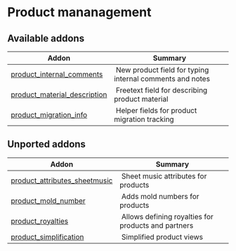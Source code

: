 Product mananagement
====================

[//]: # (addons)

Available addons
----------------
**Addon** | **Summary**
--- | ---
[product_internal_comments](product_internal_comments/) | New product field for typing internal comments and notes
[product_material_description](product_material_description/) | Freetext field for describing product material
[product_migration_info](product_migration_info/) | Helper fields for product migration tracking

Unported addons
----------------
**Addon** | **Summary**
--- | ---
[product_attributes_sheetmusic](product_attributes_sheetmusic/) | Sheet music attributes for products
[product_mold_number](product_mold_number/) | Adds mold numbers for products
[product_royalties](product_royalties/) | Allows defining royalties for products and partners
[product_simplification](product_simplification/) | Simplified product views
